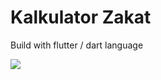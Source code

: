 # Kalkulator Zakat

Build with flutter / dart language

![](https://s7.gifyu.com/images/zakat097a36197bc96307.gif)
